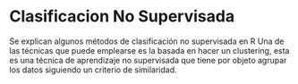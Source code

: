 # Clasificacion No Supervisada
Se explican algunos métodos de clasificación no supervisada en R
Una de las técnicas que puede emplearse es la basada en hacer un clustering, esta es una técnica de aprendizaje no supervisada que tiene por objeto agrupar los datos siguiendo un criterio de similaridad.
